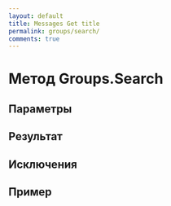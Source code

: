```yaml
---
layout: default
title: Messages Get title
permalink: groups/search/
comments: true
---
```


# Метод Groups.Search

## Параметры

## Результат

## Исключения

## Пример
```csharp

```
